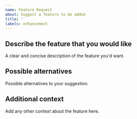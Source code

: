 ```yaml
---
name: Feature Request
about: Suggest a feature to be added
title: ''
labels: enhancement
---
```


## Describe the feature that you would like
A clear and concise description of the feature you'd want.

## Possible alternatives
Possible alternatives to your suggestion.

## Additional context
Add any other context about the feature here.